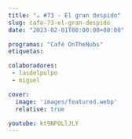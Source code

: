 ```yaml
---
title: "☕️ #73 - El gran despido"
slug: cafe-73-el-gran-despido
date: "2023-02-01T08:00:00+00:00"

programas: "Café OnTheNubs"
etiquetas:

colaboradores:
 - lasdelpulpo
 - miguel

cover:
  image: 'images/featured.webp'
  relative: true

youtube: kt9NPOLlJLY
---
```



